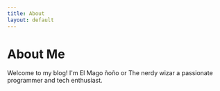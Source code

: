 ```yaml
---
title: About
layout: default
---
```


# About Me

Welcome to my blog! I'm El Mago ñoño or The nerdy wizar a passionate programmer and tech enthusiast.